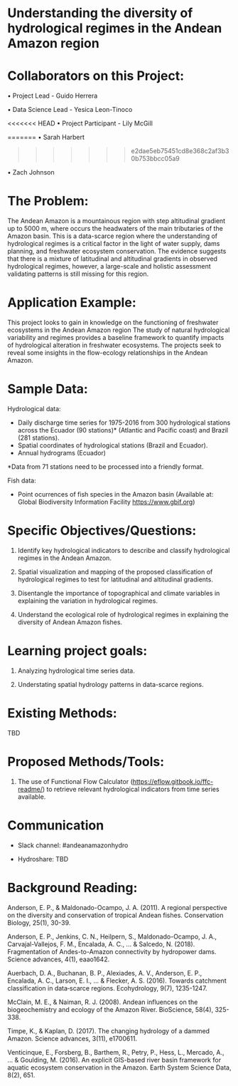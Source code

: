 # Understanding the diversity of hydrological regimes in the Andean Amazon region

# Collaborators on this Project:

•	Project Lead - Guido Herrera

•	Data Science Lead - Yesica Leon-Tinoco

<<<<<<< HEAD
•	Project Participant - Lily McGill

=======
•	Sarah Harbert
>>>>>>> e2dae5eb75451cd8e368c2af3b30b753bbcc05a9

•       Zach Johnson

# The Problem:

The Andean Amazon is a mountainous region with step altitudinal gradient up to 5000 m, where occurs the headwaters of the main tributaries of the Amazon basin. This is a data-scarce region where the understanding of hydrological regimes is a critical factor in the light of water supply, dams planning, and freshwater ecosystem conservation. The evidence suggests that there is a mixture of latitudinal and altitudinal gradients in observed hydrological regimes, however, a large-scale and holistic assessment validating patterns is still missing for this region. 

# Application Example:

This project looks to gain in knowledge on the functioning of freshwater ecosystems in the Andean Amazon region The study of natural hydrological variability and regimes provides a baseline framework to quantify impacts of hydrological alteration in freshwater ecosystems. The projects seek to reveal some insights in the flow-ecology relationships in the Andean Amazon.

# Sample Data: 

Hydrological data:

- Daily discharge time series for 1975-2016 from 300 hydrological stations across the  Ecuador (90 stations)* (Atlantic and Pacific coast) and Brazil (281 stations).
- Spatial coordinates of hydrological stations (Brazil and Ecuador).
- Annual hydrograms (Ecuador)

*Data from 71 stations need to be processed into a friendly format.

Fish data:

- Point ocurrences of fish species in the Amazon basin (Available at: Global Biodiversity Information Facility https://www.gbif.org)

# Specific Objectives/Questions: 

1. Identify key hydrological indicators to describe and classify hydrological regimes in the Andean Amazon.

2. Spatial visualization and mapping of the proposed classification of hydrological regimes to test for latitudinal and altitudinal gradients.

3. Disentangle the importance of topographical and climate variables in explaining the variation in hydrological regimes.

4. Understand the ecological role of hydrological regimes in explaining the diversity of Andean Amazon fishes.

# Learning project goals:

1. Analyzing hydrological time series data.

2. Understating spatial hydrology patterns in data-scarce regions.

# Existing Methods: 

TBD

# Proposed Methods/Tools:

1. The use of Functional Flow Calculator (https://eflow.gitbook.io/ffc-readme/) to retrieve relevant hydrological indicators from time series available. 

# Communication

- Slack channel: #andeanamazonhydro

- Hydroshare: TBD

# Background Reading: 

Anderson, E. P., & Maldonado-Ocampo, J. A. (2011). A regional perspective on the diversity and conservation of tropical Andean fishes. Conservation Biology, 25(1), 30-39.

Anderson, E. P., Jenkins, C. N., Heilpern, S., Maldonado-Ocampo, J. A., Carvajal-Vallejos, F. M., Encalada, A. C., ... & Salcedo, N. (2018). Fragmentation of Andes-to-Amazon connectivity by hydropower dams. Science advances, 4(1), eaao1642.

Auerbach, D. A., Buchanan, B. P., Alexiades, A. V., Anderson, E. P., Encalada, A. C., Larson, E. I., ... & Flecker, A. S. (2016). Towards catchment classification in data‐scarce regions. Ecohydrology, 9(7), 1235-1247.

McClain, M. E., & Naiman, R. J. (2008). Andean influences on the biogeochemistry and ecology of the Amazon River. BioScience, 58(4), 325-338.

Timpe, K., & Kaplan, D. (2017). The changing hydrology of a dammed Amazon. Science advances, 3(11), e1700611.

Venticinque, E., Forsberg, B., Barthem, R., Petry, P., Hess, L., Mercado, A., ... & Goulding, M. (2016). An explicit GIS-based river basin framework for aquatic ecosystem conservation in the Amazon. Earth System Science Data, 8(2), 651.

